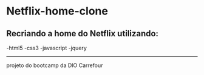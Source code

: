 # Netflix-home-clone

## Recriando a home do Netflix utilizando: 

-html5 
-css3 
-javascript 
-jquery

***

projeto do bootcamp da  DIO Carrefour
